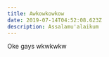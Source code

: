 ```yaml
---
title: Awkowkowkow
date: 2019-07-14T04:52:08.623Z
description: Assalamu'alaikum
---
```

Oke gays wkwkwkw
